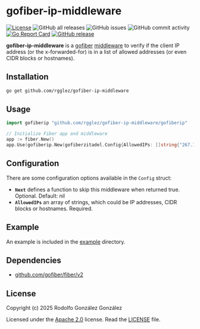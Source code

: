 # gofiber-ip-middleware

[![License](https://img.shields.io/badge/License-Apache_2.0-blue.svg)](https://opensource.org/licenses/Apache-2.0)
![GitHub all releases](https://img.shields.io/github/downloads/rgglez/gofiber-ip-middleware/total)
![GitHub issues](https://img.shields.io/github/issues/rgglez/gofiber-ip-middleware)
![GitHub commit activity](https://img.shields.io/github/commit-activity/y/rgglez/gofiber-ip-middleware)
[![Go Report Card](https://goreportcard.com/badge/github.com/rgglez/gofiber-ip-middleware)](https://goreportcard.com/report/github.com/rgglez/gofiber-ip-middleware)
[![GitHub release](https://img.shields.io/github/release/rgglez/gofiber-ip-middleware.svg)](https://github.com/rgglez/gofiber-ip-middleware/releases/)

**gofiber-ip-middleware** is a [gofiber](https://gofiber.io/) [middleware](https://docs.gofiber.io/category/-middleware/) to verify if the client IP address 
(or the x-forwarded-for) is in a list of allowed addresses (or even CIDR blocks or hostnames).

## Installation

```bash
go get github.com/rgglez/gofiber-ip-middleware
```

## Usage

```go
import gofiberip "github.com/rgglez/gofiber-ip-middleware/gofiberip"

// Initialize Fiber app and middleware
app := fiber.New()
app.Use(gofiberip.New(gofiberzitadel.Config{AllowedIPs: []string{"267.132.21.1"}}))
```

## Configuration

There are some configuration options available in the ```Config``` struct:

* **```Next```** defines a function to skip this middleware when returned true. Optional. Default: nil
* **```AllowedIPs```** an array of strings, which could be IP addresses, CIDR blocks or hostnames. Required.

## Example

An example is included in the [example](example/) directory.


## Dependencies

* [github.com/gofiber/fiber/v2](https://github.com/gofiber/fiber/v2)

## License

Copyright (c) 2025 Rodolfo González González

Licensed under the [Apache 2.0](LICENSE) license. Read the [LICENSE](LICENSE) file.

